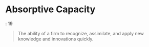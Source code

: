 # Absorptive Capacity

: 19

> The ability of a firm to recognize, assimilate, and apply new knowledge and innovations quickly.
>